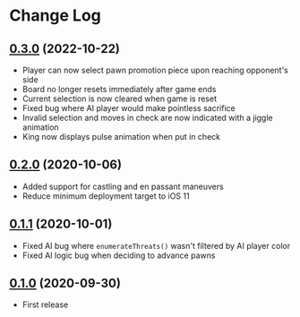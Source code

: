 # Change Log

## [0.3.0](https://github.com/nicklockwood/Chess/releases/tag/0.3.0) (2022-10-22)

- Player can now select pawn promotion piece upon reaching opponent's side
- Board no longer resets immediately after game ends
- Current selection is now cleared when game is reset
- Fixed bug where AI player would make pointless sacrifice
- Invalid selection and moves in check are now indicated with a jiggle animation
- King now displays pulse animation when put in check

## [0.2.0](https://github.com/nicklockwood/Chess/releases/tag/0.2.0) (2020-10-06)

- Added support for castling and en passant maneuvers
- Reduce minimum deployment target to iOS 11

## [0.1.1](https://github.com/nicklockwood/Chess/releases/tag/0.1.1) (2020-10-01)

- Fixed AI bug where `enumerateThreats()` wasn't filtered by AI player color
- Fixed AI logic bug when deciding to advance pawns

## [0.1.0](https://github.com/nicklockwood/Chess/releases/tag/0.1.0) (2020-09-30)

- First release
